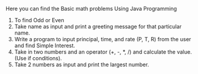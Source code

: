 Here you can find the Basic math problems
Using Java Programming
1. To find Odd or Even
2. Take name as input and print a greeting message for that particular name.
3. Write a program to input principal, time, and rate (P, T, R) from the user and find Simple Interest.
4. Take in two numbers and an operator (+, -, *, /) and calculate the value. (Use if conditions).
5. Take 2 numbers as input and print the largest number.